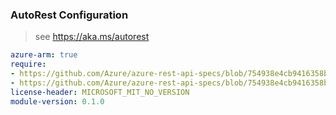 ### AutoRest Configuration

> see https://aka.ms/autorest

``` yaml
azure-arm: true
require:
- https://github.com/Azure/azure-rest-api-specs/blob/754938e4cb9416358b02dcc11f444adf14b3b7b6/specification/azurearcdata/resource-manager/readme.md
- https://github.com/Azure/azure-rest-api-specs/blob/754938e4cb9416358b02dcc11f444adf14b3b7b6/specification/azurearcdata/resource-manager/readme.go.md
license-header: MICROSOFT_MIT_NO_VERSION
module-version: 0.1.0

```